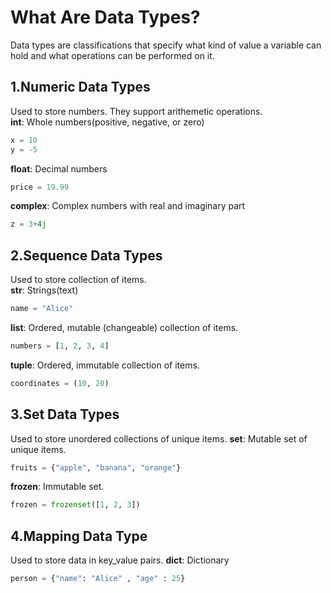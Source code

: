 # What Are Data Types?
Data types are classifications that specify what kind of
value a variable can hold and what operations can be performed on it.
## 1.Numeric Data Types 
Used to store numbers. They support arithemetic operations.<br>
**int**: Whole numbers(positive, negative, or zero)
```python 
x = 10
y = -5
```
**float**: Decimal numbers
```python
price = 19.99
```
**complex**: Complex numbers with real and imaginary part
```python
z = 3+4j
```
## 2.Sequence Data Types
Used to store collection of items.<br>
**str**: Strings(text)
```python
name = "Alice"
```
**list**: Ordered, mutable (changeable) collection of items.
```python
numbers = [1, 2, 3, 4]
```
**tuple**: Ordered, immutable collection of items.
```python
coordinates = (10, 20)
```
## 3.Set Data Types
Used to store unordered collections of unique items.
**set**: Mutable set of unique items.
```python
fruits = {"apple", "banana", "orange"}
```
**frozen**: Immutable set.
```python
frozen = frozenset([1, 2, 3])
```
## 4.Mapping Data Type
Used to store data in key_value pairs.
**dict**: Dictionary
```python
person = {"name": "Alice" , "age" : 25}
```

